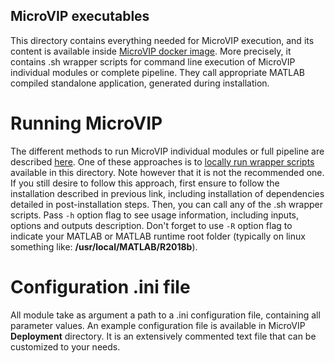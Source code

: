 ## MicroVIP executables
This directory contains everything needed for MicroVIP execution,
and its content is available inside
[MicroVIP docker image](https://gitlab.in2p3.fr/guillaume.vanel/microvip/-/wikis/MicroVIP%20docker%20image).
More precisely, it contains .sh wrapper scripts for command line execution of
MicroVIP individual modules or complete pipeline. They call appropriate MATLAB
compiled standalone application, generated during installation.

# Running MicroVIP
The different methods to run MicroVIP individual modules or full pipeline
are described
[here](https://gitlab.in2p3.fr/guillaume.vanel/microvip/-/wikis/Getting%20started).
One of these approaches is to
[locally run wrapper scripts](https://gitlab.in2p3.fr/guillaume.vanel/microvip/-/wikis/Locally%20run%20wrapper%20scripts)
available in this directory. Note however that it is not the recommended one.
If you still desire to follow this approach, first ensure to follow the
installation described in previous link, including installation of
dependencies detailed in post-installation steps. Then, you can call any of the
.sh wrapper scripts. Pass `-h` option flag to see usage information, including
inputs, options and outputs description. Don't forget to use `-R` option flag
to indicate your MATLAB or MATLAB runtime root folder (typically on
linux something like: **/usr/local/MATLAB/R2018b**).

# Configuration .ini file
All module take as argument a path to a .ini configuration file, containing
all parameter values. An example configuration file is available in MicroVIP
**Deployment** directory. It is an extensively commented text file that can be
customized to your needs.